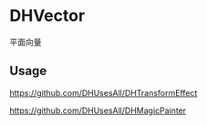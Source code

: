 # DHVector
平面向量

## Usage

https://github.com/DHUsesAll/DHTransformEffect


https://github.com/DHUsesAll/DHMagicPainter
